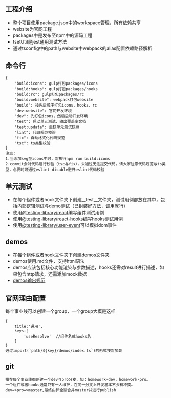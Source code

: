 ## 工程介绍
*  整个项目使用package.json中的workspace管理，所有依赖共享
*  website为官网工程
*  packages中是发布至npm中的源码工程
*  tsetUtil是jest通用测试方法
*  通过tsconfig中的path与website中webpack的alias配置依赖路径解析

## 命令行
```
{
    "build:icons": gulp打包packages/icons          
    "build:hooks": gulp打包packages/hooks  
    "build:rc": gulp打包packages/rc
    "build:website": webpack打包website
    "build": 按先后顺序打包icons，hooks，rc
    "dev:website": 官网开发环境
    "dev": 先打包icons，然后启动开发环境
    "test": 启动单元测试，输出覆盖率文档
    "test:update": 更快单元测试快照
    "lint": 代码规范校验
    "fix": 自动格式化代码规范
    "tsc": ts类型校验
}
注意：
1.当添加svg至icons中时，需执行npm run build:icons
2.commit会对代码进行校验（tsc与fix），未通过无法提交代码，请大家注意代码规范与ts类型，必要时可通过eslint-disable避开eslint代码校验
```

## 单元测试
*  在每个组件或者hook文件夹下创建__test__文件夹，测试用例都放在其中，包括内部逻辑测试与demo测试（已封装好方法，调用就行）
*  使用[@testing-library/react](https://testing-library.com/docs/react-testing-library/intro)编写组件测试用例
*  使用[@testing-library/react-hooks](https://react-hooks-testing-library.com/reference/api/)编写hooks测试用例
*  使用[@testing-library/user-event](https://testing-library.com/docs/ecosystem-user-event)可以模拟dom事件

## demos
*  在每个组件或者hook文件夹下创建demos文件夹
*  demos使用.md文件，支持html语法
*  demos应该包括核心功能渲染与参数描述，hooks还需对result进行描述，如果包含http请求，还需添加mock数据
*  [demos输出规范](https://gitlab.leke.cn/frontend/fe-basics/leke-base/-/blob/master/packages/rc/components/MiniHeader/demos/index.ts)

## 官网理由配置
每个事业线可以创建一个group，一个group大概是这样
```
{
    title:'通用',
    keys:[
        'useResolve'  //组件名或hooks名
    ]
}
通过import(`path/${key}/demos/index.ts`)的形式按需加载
```

## git
```
推荐每个事业线都创建一个dev与pro分支，如：homework-dev，homework-pro。
一个组件或者hooks通常只有一人维护，在同一分支上开发基本不会有冲突。
dev=>pro=>master,最终由郭全凯合并master并进行publish
```

